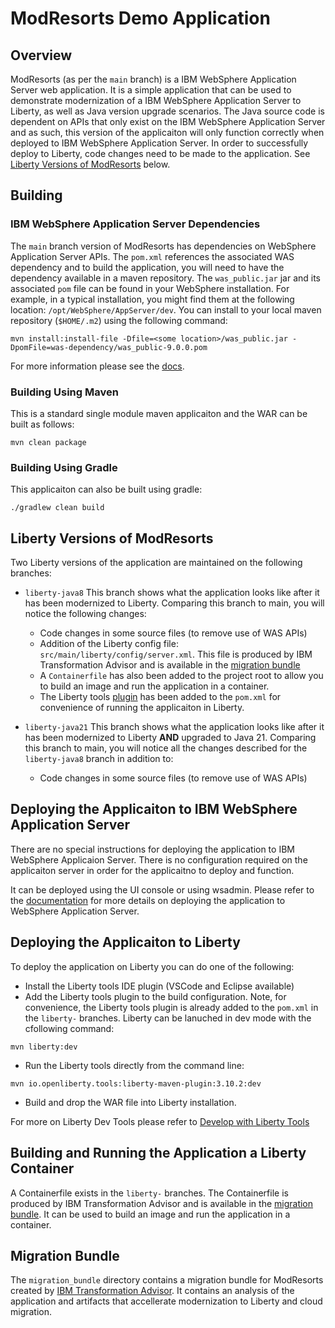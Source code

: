 # ModResorts Demo Application

## Overview
ModResorts (as per the `main` branch) is a IBM WebSphere Application Server web application. It is a simple application that can be used to demonstrate modernization of a IBM WebSphere Application Server to Liberty, as well as Java version upgrade scenarios.
The Java source code is dependent on APIs that only exist on the IBM WebSphere Application Server and as such, this version of the applicaiton will only function correctly when deployed to IBM WebSphere Application Server. In order to successfully deploy to Liberty, code changes need to be made to the application. See [Liberty Versions of ModResorts](#liberty-versions-of-modresorts) below.


## Building

### IBM WebSphere Application Server Dependencies
The `main` branch version of ModResorts has dependencies on WebSphere Application Server APIs. The `pom.xml` references the associated WAS dependency and to build the application, you will need to have the dependency available in a maven repository. The `was_public.jar` jar and its associated `pom` file can be found in your WebSphere installation. For example, in a typical installation, you might find them at the following location: `/opt/WebSphere/AppServer/dev`.
You can install to your local maven repository (`$HOME/.m2`) using the following command:

```
mvn install:install-file -Dfile=<some location>/was_public.jar -DpomFile=was-dependency/was_public-9.0.0.pom
```

For more information please see the [docs](https://www.ibm.com/docs/en/wasdtfe?topic=environment-installing-server-apis-into-maven-repository).

### Building Using Maven
This is a standard single module maven applicaiton and the WAR can be built as follows:

```
mvn clean package
```


### Building Using Gradle
This applicaiton can also be built using gradle:

```
./gradlew clean build
```

## Liberty Versions of ModResorts
Two Liberty versions of the application are maintained on the following branches:

- `liberty-java8`
  This branch shows what the application looks like after it has been modernized to Liberty. Comparing this branch to main, you will notice the following changes:
  - Code changes in some source files (to remove use of WAS APIs)
  - Addition of the Liberty config file: `src/main/liberty/config/server.xml`. This file is produced by IBM Transformation Advisor and is available in the [migration bundle](#migration-bundle)
  - A `Containerfile` has also been added to the project root to allow you to build an image and run the application in a container.
  - The Liberty tools [plugin](https://github.com/OpenLiberty/ci.maven) has been added to the `pom.xml` for convenience of running the applicaiton in Liberty. 

- `liberty-java21`
  This branch shows what the application looks like after it has been modernized to Liberty **AND** upgraded to Java 21. Comparing this branch to main, you will notice all the changes described for the `liberty-java8` branch in addition to:
  - Code changes in some source files (to remove use of WAS APIs)


## Deploying the Applicaiton to IBM WebSphere Application Server
There are no special instructions for deploying the application to IBM WebSphere Applicaion Server. There is no configuration required on the applicaiton server in order for the applicaitno to deploy and function.

It can be deployed using the UI console or using wsadmin.
Please refer to the [documentation](https://www.ibm.com/docs/en/was-nd/9.0.5?topic=applications-how-do-i-deploy) for more details on deploying the application to WebSphere Application Server.



## Deploying the Applicaiton to Liberty
To deploy the application on Liberty you can do one of the following:
- Install the Liberty tools IDE plugin (VSCode and Eclipse available)
- Add the Liberty tools plugin to the build configuration. Note, for convenience, the Liberty tools plugin is already added to the `pom.xml` in the `liberty-` branches. Liberty can be lanuched in dev mode with the cfollowing command:
```
mvn liberty:dev
```
- Run the Liberty tools directly from the command line:
```
mvn io.openliberty.tools:liberty-maven-plugin:3.10.2:dev
```
- Build and drop the WAR file into Liberty installation.

For more on Liberty Dev Tools please refer to [Develop with Liberty Tools](https://openliberty.io/docs/latest/develop-liberty-tools.html)

## Building and Running the Application a Liberty Container
A Containerfile exists in the `liberty-` branches. The Containerfile is produced by IBM Transformation Advisor and is available in the [migration bundle](#migration-bundle). It can be used to build an image and run the application in a container. 

## Migration Bundle
The `migration_bundle` directory contains a migration bundle for ModResorts created by [IBM Transformation Advisor](https://www.ibm.com/products/cloud-pak-for-applications/transformation-advisor). It contains an analysis of the application and artifacts that accellerate modernization to Liberty and cloud migration.
